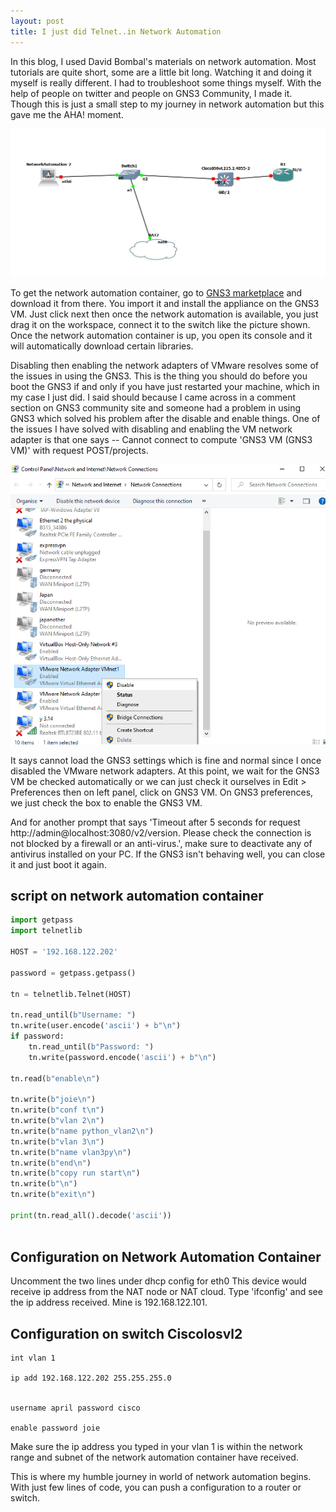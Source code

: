 ```yaml
---
layout: post
title: I just did Telnet..in Network Automation
---
```



In this blog, I used David Bombal's materials on network automation. Most tutorials are quite short, some are a little bit long. Watching it and doing it myself is really different. I had to troubleshoot some things myself. With the help of people on twitter and people on GNS3 Community, I made it. Though this is just a small step to my journey in network automation but this gave me the AHA! moment. 

![Simple_topology](/images/092020-1.png)

To get the network automation container, go to [GNS3 marketplace](https://gns3.com/marketplace/appliances) and download it from there. You import it and install the appliance on the GNS3 VM. Just click next then once the network automation is available, you just drag it on the workspace, connect it to the switch like the picture shown. Once the network automation container is up, you open its console and it will automatically download certain libraries.


Disabling then enabling the network adapters of VMware resolves some of the issues in using the GNS3. This is the thing you should do before you boot the GNS3 if and only if you have just restarted your machine, which in my case I just did. I said should because I came across in a comment section on GNS3 community site and someone had a problem in using GNS3 which solved his problem after the disable and enable things. One of the issues I have solved with disabling and enabling the VM network adapter is that one says -- Cannot connect to compute 'GNS3 VM (GNS3 VM)' with request POST/projects.


![Network_adapter](/images/2020-09-20-2.png)

It says cannot load the GNS3 settings which is fine and normal since I once disabled the VMware network adapters. At this point, we wait for the GNS3 VM be checked automatically or we can just check it ourselves in Edit > Preferences then on left panel, click on GNS3 VM. On GNS3 preferences, we just check the box to enable the GNS3 VM.


And for another prompt that says 'Timeout after 5 seconds for request http://admin@localhost:3080/v2/version. Please check the connection is not blocked by a firewall or an anti-virus.', make sure to deactivate any of antivirus installed on your PC.
If the GNS3 isn't behaving well, you can close it and just boot it again.


## script on network automation container
 	
~~~python
import getpass  
import telnetlib  

HOST = '192.168.122.202'

password = getpass.getpass()

tn = telnetlib.Telnet(HOST)

tn.read_until(b"Username: ")
tn.write(user.encode('ascii') + b"\n")
if password:
    tn.read_until(b"Password: ")
    tn.write(password.encode('ascii') + b"\n")
    
tn.read(b"enable\n")

tn.write(b"joie\n")
tn.write(b"conf t\n")
tn.write(b"vlan 2\n")
tn.write(b"name python_vlan2\n")
tn.write(b"vlan 3\n")
tn.write(b"name vlan3py\n")
tn.write(b"end\n")
tn.write(b"copy run start\n")
tn.write(b"\n")
tn.write(b"exit\n")

print(tn.read_all().decode('ascii'))
 	
~~~ 


## Configuration on Network Automation Container

Uncomment the two lines under dhcp config for eth0
This device would receive ip address from the NAT node or NAT cloud.
Type 'ifconfig' and see the ip address received.
Mine is 192.168.122.101.

## Configuration on switch CiscoIosvl2
~~~shell
int vlan 1

ip add 192.168.122.202 255.255.255.0


username april password cisco

enable password joie

~~~


Make sure the ip address you typed in your vlan 1 is within the network range and subnet of the network automation container have received. 

This is where my humble journey in world of network automation begins. With just few lines of code, you can push a configuration to a router or switch.
  




